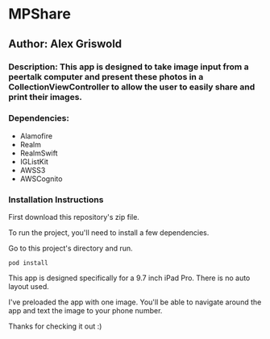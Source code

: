 # MPShare
## Author: Alex Griswold
### Description: This app is designed to take image input from a peertalk computer and present these photos in a CollectionViewController to allow the user to easily share and print their images.

### Dependencies:
- Alamofire
- Realm
- RealmSwift
- IGListKit
- AWSS3
- AWSCognito 

### Installation Instructions
First download this repository's zip file.

To run the project, you'll need to install a few dependencies.

Go to this project's directory and run. 

```
pod install 
```
This app is designed specifically for a 9.7 inch iPad Pro. There is no auto layout used. 

I've preloaded the app with one image. You'll be able to navigate around the app and text the image to your phone number. 

Thanks for checking it out :)
